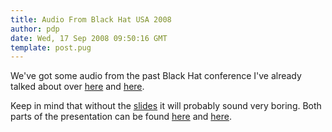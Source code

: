 ```yaml
---
title: Audio From Black Hat USA 2008
author: pdp
date: Wed, 17 Sep 2008 09:50:16 GMT
template: post.pug
---
```


We've got some audio from the past Black Hat conference I've already talked about over [here](/blog/my-bh-las-vegas-slides/) and [here](/blog/my-black-hat-talk/).

Keep in mind that without the [slides](/blog/my-bh-las-vegas-slides/) it will probably sound very boring. Both parts of the presentation can be found [here](/files/2008/09/pdpblackhatusa2008-part1.wma) and [here](/files/2008/09/pdpblackhatusa2008-part2.wma).
